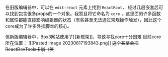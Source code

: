 在旧版编辑器中，可以在 `edit-react` 元素上找到 `ReactRoot`， 经过几层嵌套后可以找到包含很多props的一个对象。我暂且将它命名为 `core` ，这里面的许多函数和属性都能直接影响编辑器的状态（有些甚至无法通过常规操作触发），因此这个core成为了许多外挂脚本的核心。

但新版编辑器中，Box3网站使用了[[新框架]]，导致寻找core十分困难
目前core所在位置：
![[Pasted image 20230617193843.png]]
<s> 这个甚至会把ReactDevTools卡崩（笑 </s>

